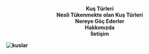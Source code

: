 <p style="text-align:center;">
<b>Kuş Türleri<b><br /> 
Nesli Tükenmekte olan Kuş Türleri <br /> 
   Nereye Göç Ederler <br /> 
   Hakkımızda <br /> 
   İletişim <br /> </p>

![kuslar](https://user-images.githubusercontent.com/62503159/103457550-9a5c2180-4d00-11eb-8ff2-578fdc2c4e37.jpg)
